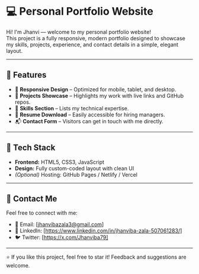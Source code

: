 # 💻 Personal Portfolio Website

Hi! I'm Jhanvi — welcome to my personal portfolio website!  
This project is a fully responsive, modern portfolio designed to showcase my skills, projects, experience, and contact details in a simple, elegant layout.

---

## 🌟 Features

- 📱 **Responsive Design** – Optimized for mobile, tablet, and desktop.
- 💼 **Projects Showcase** – Highlights my work with live links and GitHub repos.
- 🧠 **Skills Section** – Lists my technical expertise.
- 📝 **Resume Download** – Easily accessible for hiring managers.
- 📬 **Contact Form** – Visitors can get in touch with me directly.

---

## 🔧 Tech Stack

- **Frontend:** HTML5, CSS3, JavaScript
- **Design:** Fully custom-coded layout with clean UI
- *(Optional)* Hosting: GitHub Pages / Netlify / Vercel

---

## 📩 Contact Me

Feel free to connect with me:

- 📧 Email: [jhanvibazala3@gmail.com]
- 💼 LinkedIn: [https://www.linkedin.com/in/jhanviba-zala-507061283/]
- 🐦 Twitter: [https://x.com/Jhanviba79]

---
⭐️ If you like this project, feel free to star it! Feedback and suggestions are welcome.
